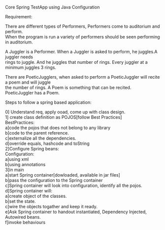 Core Spring TestApp using Java Configuration

Requirement:<br />

There are different types of Performers, Performers come to auditorium and perform.<br />
When the program is run a variety of performers should be seen performing in auditorium.<br />

A Juggler is a Performer. When a Juggler is asked to perform, he juggles.A juggler needs<br />
rings to juggle. And he juggles that number of rings. Every juggler at a minimum juggles 3 rings.<br />

There are PoeticJugglers, when asked to perform a PoeticJuggler will recite a poem and will juggle<br />
the number of rings. A Poem is something that can be recited. PoeticJuggler has a Poem.<br />


Steps to follow a spring based application:<br />

0] Understand req, apply ooad, come up with class design.<br />
1] create class definition as POJOS[follow Best Practices]<br />
         BestPractices:<br />
                  a]code the pojos that does not belong to any library<br />
                  b]code to the parent reference.<br />
                  c]externalize all the dependencies.<br />
                  d]override equals, hashcode and toString<br />
2]Configure Spring beans:<br />
         Configuration:<br />
                  a]using xml<br />
                  b]using annotations<br />
3]in main<br />
         a]start Spring container[dowloaded, available in jar files]<br />
         b]pass the configuration to the Spring container<br />
         c]Spring container will look into configuration, identify all the pojos.<br />
         d]Spring container will:<br />
                            a]create object of the classes.<br />
                            b]set the state.<br />
                            c]wire the objects togather and keep it ready.<br />
         e]Ask Spring container to handout instantiated, Dependency Injected, Autowired beans.<br />
         f]invoke behaviours  <br />
         <br />
                                  
         
         
         
         
         
         
         
         
         
         
         
         
         
         
